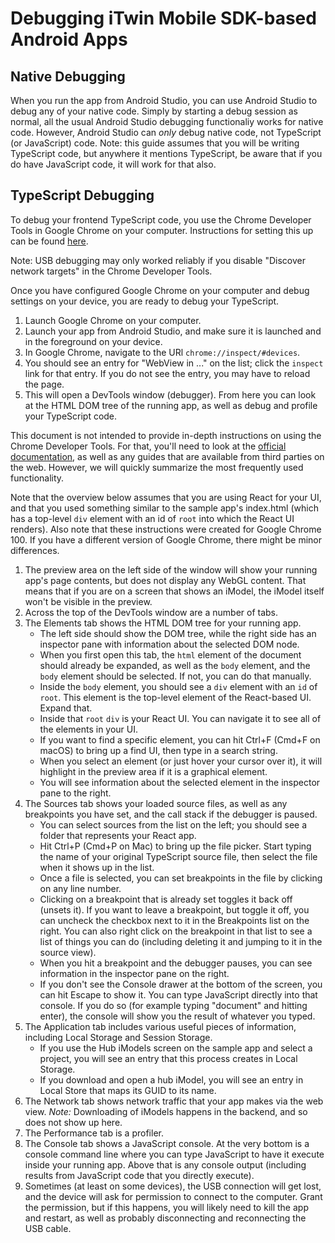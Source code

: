 # Debugging iTwin Mobile SDK-based Android Apps

## Native Debugging

When you run the app from Android Studio, you can use Android Studio to debug any of your native code. Simply by starting a debug session as normal, all the usual Android Studio debugging functionaliy works for native code. However, Android Studio can *only* debug native code, not TypeScript (or JavaScript) code. Note: this guide assumes that you will be writing TypeScript code, but anywhere it mentions TypeScript, be aware that if you do have JavaScript code, it will work for that also.

## TypeScript Debugging

To debug your frontend TypeScript code, you use the Chrome Developer Tools in Google Chrome on your computer. Instructions for setting this up can be found [here](https://developer.chrome.com/docs/devtools/remote-debugging/).

Note: USB debugging may only worked reliably if you disable "Discover network targets" in the Chrome Developer Tools.

Once you have configured Google Chrome on your computer and debug settings on your device, you are ready to debug your TypeScript.

1. Launch Google Chrome on your computer.
1. Launch your app from Android Studio, and make sure it is launched and in the foreground on your device.
1. In Google Chrome, navigate to the URl `chrome://inspect/#devices`.
1. You should see an entry for "WebView in ..." on the list; click the `inspect` link for that entry. If you do not see the entry, you may have to reload the page.
1. This will open a DevTools window (debugger). From here you can look at the HTML DOM tree of the running app, as well as debug and profile your TypeScript code.

This document is not intended to provide in-depth instructions on using the Chrome Developer Tools. For that, you'll need to look at the [official documentation](https://developer.chrome.com/docs/), as well as any guides that are available from third parties on the web. However, we will quickly summarize the most frequently used functionality.

Note that the overview below assumes that you are using React for your UI, and that you used something similar to the sample app's index.html (which has a top-level `div` element with an id of `root` into which the React UI renders). Also note that these instructions were created for Google Chrome 100. If you have a different version of Google Chrome, there might be minor differences.

1. The preview area on the left side of the window will show your running app's page contents, but does not display any WebGL content. That means that if you are on a screen that shows an iModel, the iModel itself won't be visible in the preview.
1. Across the top of the DevTools window are a number of tabs.
1. The Elements tab shows the HTML DOM tree for your running app.
    * The left side should show the DOM tree, while the right side has an inspector pane with information about the selected DOM node.
    * When you first open this tab, the `html` element of the document should already be expanded, as well as the `body` element, and the `body` element should be selected. If not, you can do that manually.
    * Inside the `body` element, you should see a `div` element with an `id` of `root`. This element is the top-level element of the React-based UI. Expand that.
    * Inside that `root` `div` is your React UI. You can navigate it to see all of the elements in your UI.
    * If you want to find a specific element, you can hit Ctrl+F (Cmd+F on macOS) to bring up a find UI, then type in a search string.
    * When you select an element (or just hover your cursor over it), it will highlight in the preview area if it is a graphical element.
    * You will see information about the selected element in the inspector pane to the right.
1. The Sources tab shows your loaded source files, as well as any breakpoints you have set, and the call stack if the debugger is paused.
    * You can select sources from the list on the left; you should see a folder that represents your React app.
    * Hit Ctrl+P (Cmd+P on Mac) to bring up the file picker. Start typing the name of your original TypeScript source file, then select the file when it shows up in the list.
    * Once a file is selected, you can set breakpoints in the file by clicking on any line number.
    * Clicking on a breakpoint that is already set toggles it back off (unsets it). If you want to leave a breakpoint, but toggle it off, you can uncheck the checkbox next to it in the Breakpoints list on the right. You can also right click on the breakpoint in that list to see a list of things you can do (including deleting it and jumping to it in the source view).
    * When you hit a breakpoint and the debugger pauses, you can see information in the inspector pane on the right.
    * If you don't see the Console drawer at the bottom of the screen, you can hit Escape to show it. You can type JavaScript directly into that console. If you do so (for example typing "document" and hitting enter), the console will show you the result of whatever you typed.
1. The Application tab includes various useful pieces of information, including Local Storage and Session Storage.
    * If you use the Hub iModels screen on the sample app and select a project, you will see an entry that this process creates in Local Storage.
    * If you download and open a hub iModel, you will see an entry in Local Store that maps its GUID to its name.
1. The Network tab shows network traffic that your app makes via the web view. *Note:* Downloading of iModels happens in the backend, and so does not show up here.
1. The Performance tab is a profiler.
1. The Console tab shows a JavaScript console. At the very bottom is a console command line where you can type JavaScript to have it execute inside your running app. Above that is any console output (including results from JavaScript code that you directly execute).
1. Sometimes (at least on some devices), the USB connection will get lost, and the device will ask for permission to connect to the computer. Grant the permission, but if this happens, you will likely need to kill the app and restart, as well as probably disconnecting and reconnecting the USB cable.